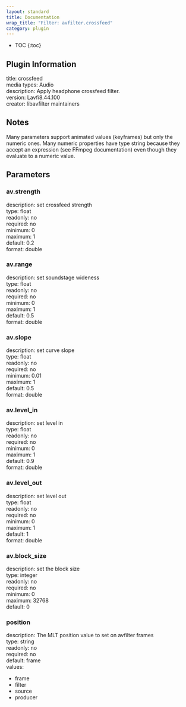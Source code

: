 ```yaml
---
layout: standard
title: Documentation
wrap_title: "Filter: avfilter.crossfeed"
category: plugin
---
```

* TOC
{:toc}

## Plugin Information

title: crossfeed  
media types:
Audio  
description: Apply headphone crossfeed filter.  
version: Lavfi8.44.100  
creator: libavfilter maintainers  

## Notes

Many parameters support animated values (keyframes) but only the numeric ones. Many numeric properties have type string because they accept an expression (see FFmpeg documentation) even though they evaluate to a numeric value.

## Parameters

### av.strength

  
description:
set crossfeed strength  
type: float  
readonly: no  
required: no  
minimum: 0  
maximum: 1  
default: 0.2  
format: double  

### av.range

  
description:
set soundstage wideness  
type: float  
readonly: no  
required: no  
minimum: 0  
maximum: 1  
default: 0.5  
format: double  

### av.slope

  
description:
set curve slope  
type: float  
readonly: no  
required: no  
minimum: 0.01  
maximum: 1  
default: 0.5  
format: double  

### av.level_in

  
description:
set level in  
type: float  
readonly: no  
required: no  
minimum: 0  
maximum: 1  
default: 0.9  
format: double  

### av.level_out

  
description:
set level out  
type: float  
readonly: no  
required: no  
minimum: 0  
maximum: 1  
default: 1  
format: double  

### av.block_size

  
description:
set the block size  
type: integer  
readonly: no  
required: no  
minimum: 0  
maximum: 32768  
default: 0  

### position

  
description:
The MLT position value to set on avfilter frames  
type: string  
readonly: no  
required: no  
default: frame  
values:  

* frame
* filter
* source
* producer

